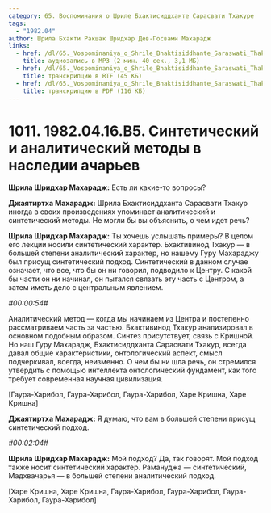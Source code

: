 ```yaml
---
category: 65. Воспоминания о Шриле Бхактисиддханте Сарасвати Тхакуре
tags:
  - "1982.04"
author: Шрила Бхакти Ракшак Шридхар Дев-Госвами Махарадж
links:
  - href: /dl/65._Vospominaniya_o_Shrile_Bhaktisiddhante_Saraswati_Thakure/1011_1982.04.16.B5_SridharMj_Sinteticheskij_i_analiticheskij_metody_v_nasledii_acharev.mp3
    title: аудиозапись в MP3 (2 мин. 40 сек., 3,1 МБ)
  - href: /dl/65._Vospominaniya_o_Shrile_Bhaktisiddhante_Saraswati_Thakure/1011_1982.04.16.B5_SridharMj_Sinteticheskij_i_analiticheskij_metody_v_nasledii_acharev.rtf
    title: транскрипцию в RTF (45 КБ)
  - href: /dl/65._Vospominaniya_o_Shrile_Bhaktisiddhante_Saraswati_Thakure/1011_1982.04.16.B5_SridharMj_Sinteticheskij_i_analiticheskij_metody_v_nasledii_acharev.pdf
    title: транскрипцию в PDF (116 КБ)
---
```


# 1011. 1982.04.16.B5. Синтетический и аналитический методы в наследии ачарьев

**Шрила Шридхар Махарадж:** Есть ли какие-то вопросы?

**Джаятиртха Махарадж:** Шрила Бхактисиддханта Сарасвати Тхакур иногда в своих произведениях упоминает аналитический и синтетический методы. Не могли бы вы объяснить, о чем идет речь?

**Шрила Шридхар Махарадж:** Ты хочешь услышать примеры? В целом его лекции носили синтетический характер. Бхактивинод Тхакур — в большей степени аналитический характер, но нашему Гуру Махараджу был присущ синтетический подход. Синтетический в данном случае означает, что все, что бы он ни говорил, подводило к Центру. С какой бы части он ни начинал, он пытался связать эту часть с Центром, а затем иметь дело с центральным явлением.

*#00:00:54#*

Аналитический метод — когда мы начинаем из Центра и постепенно рассматриваем часть за частью. Бхактивинод Тхакур анализировал в основном подобным образом. Синтез присутствует, связь с Кришной. Но наш Гуру Махарадж, Бхактисиддханта Сарасвати Тхакур, всегда давал общие характеристики, онтологический аспект, смысл подчеркивал, всегда, неизменно. О чем бы ни шла речь, он стремился утвердить с помощью интеллекта онтологический фундамент, как того требует современная научная цивилизация.

[Гаура-Харибол, Гаура-Харибол, Гаура-Харибол, Харе Кришна, Харе Кришна]

**Джаятиртха Махарадж:** Я думаю, что вам в большей степени присущ синтетический подход.

*#00:02:04#*

**Шрила Шридхар Махарадж:** Мой подход? Да, так говорят. Мой подход также носит синтетический характер. Рамануджа — синтетический, Мадхвачарья — в большей степени аналитический подход.

[Харе Кришна, Харе Кришна, Гаура-Харибол, Гаура-Харибол, Гаура-Харибол, Гаура-Харибол]

